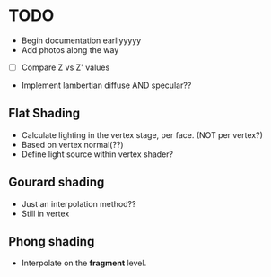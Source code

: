 # TODO
- Begin documentation earllyyyyy
- Add photos along the way
- [ ] Compare Z vs Z' values

- Implement lambertian diffuse AND specular??

## Flat Shading

- Calculate lighting in the vertex stage, per face. (NOT per vertex?)
- Based on vertex normal(??)
- Define light source within vertex shader?

## Gourard shading
- Just an interpolation method??
- Still in vertex

## Phong shading
- Interpolate on the **fragment** level.



